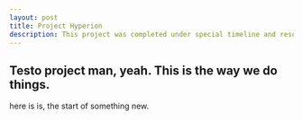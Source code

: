 ```yaml
---
layout: post
title: Project Hyperion
description: This project was completed under special timeline and resource constraints, and our solution was underbudget and brought 500% revenue. 
---
```

## Testo project man, yeah. This is the way we do things. 
here is is, the start of something new. 